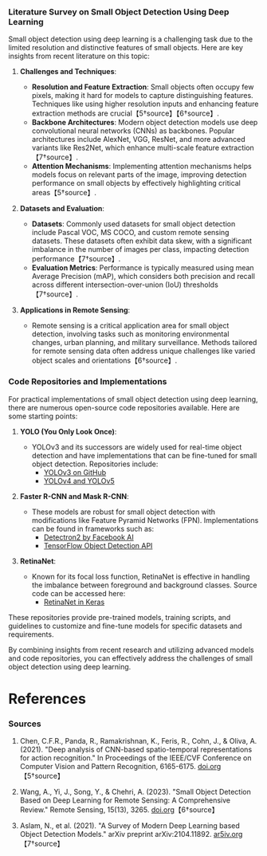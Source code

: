 ### Literature Survey on Small Object Detection Using Deep Learning

Small object detection using deep learning is a challenging task due to the limited resolution and distinctive features of small objects. Here are key insights from recent literature on this topic:

1. **Challenges and Techniques**:
   - **Resolution and Feature Extraction**: Small objects often occupy few pixels, making it hard for models to capture distinguishing features. Techniques like using higher resolution inputs and enhancing feature extraction methods are crucial【5†source】【6†source】.
   - **Backbone Architectures**: Modern object detection models use deep convolutional neural networks (CNNs) as backbones. Popular architectures include AlexNet, VGG, ResNet, and more advanced variants like Res2Net, which enhance multi-scale feature extraction【7†source】.
   - **Attention Mechanisms**: Implementing attention mechanisms helps models focus on relevant parts of the image, improving detection performance on small objects by effectively highlighting critical areas【5†source】.

2. **Datasets and Evaluation**:
   - **Datasets**: Commonly used datasets for small object detection include Pascal VOC, MS COCO, and custom remote sensing datasets. These datasets often exhibit data skew, with a significant imbalance in the number of images per class, impacting detection performance【7†source】.
   - **Evaluation Metrics**: Performance is typically measured using mean Average Precision (mAP), which considers both precision and recall across different intersection-over-union (IoU) thresholds【7†source】.

3. **Applications in Remote Sensing**:
   - Remote sensing is a critical application area for small object detection, involving tasks such as monitoring environmental changes, urban planning, and military surveillance. Methods tailored for remote sensing data often address unique challenges like varied object scales and orientations【6†source】.

### Code Repositories and Implementations

For practical implementations of small object detection using deep learning, there are numerous open-source code repositories available. Here are some starting points:

1. **YOLO (You Only Look Once)**:
   - YOLOv3 and its successors are widely used for real-time object detection and have implementations that can be fine-tuned for small object detection. Repositories include:
     - [YOLOv3 on GitHub](https://github.com/ultralytics/yolov3)
     - [YOLOv4 and YOLOv5](https://github.com/AlexeyAB/darknet)

2. **Faster R-CNN and Mask R-CNN**:
   - These models are robust for small object detection with modifications like Feature Pyramid Networks (FPN). Implementations can be found in frameworks such as:
     - [Detectron2 by Facebook AI](https://github.com/facebookresearch/detectron2)
     - [TensorFlow Object Detection API](https://github.com/tensorflow/models/tree/master/research/object_detection)

3. **RetinaNet**:
   - Known for its focal loss function, RetinaNet is effective in handling the imbalance between foreground and background classes. Source code can be accessed here:
     - [RetinaNet in Keras](https://github.com/fizyr/keras-retinanet)

These repositories provide pre-trained models, training scripts, and guidelines to customize and fine-tune models for specific datasets and requirements.

By combining insights from recent research and utilizing advanced models and code repositories, you can effectively address the challenges of small object detection using deep learning.


# References
### Sources

1. Chen, C.F.R., Panda, R., Ramakrishnan, K., Feris, R., Cohn, J., & Oliva, A. (2021). "Deep analysis of CNN-based spatio-temporal representations for action recognition." In Proceedings of the IEEE/CVF Conference on Computer Vision and Pattern Recognition, 6165-6175. [doi.org](https://doi.org/10.1109/CVPR46437.2021.00610)【5†source】

2. Wang, A., Yi, J., Song, Y., & Chehri, A. (2023). "Small Object Detection Based on Deep Learning for Remote Sensing: A Comprehensive Review." Remote Sensing, 15(13), 3265. [doi.org](https://doi.org/10.3390/rs15133265)【6†source】

3. Aslam, N., et al. (2021). "A Survey of Modern Deep Learning based Object Detection Models." arXiv preprint arXiv:2104.11892. [ar5iv.org](https://ar5iv.labs.arxiv.org/html/2104.11892)【7†source】 
<!--stackedit_data:
eyJoaXN0b3J5IjpbLTgzNzE5MTExNiw5Njk3NDYwMTIsNzMwOT
k4MTE2XX0=
-->